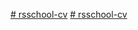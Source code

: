 [# rsschool-cv](https://brazovskii.github.io/rsschool-cv/cv)
[# rsschool-cv](https://brazovskii.github.io/rsschool-cv/)
